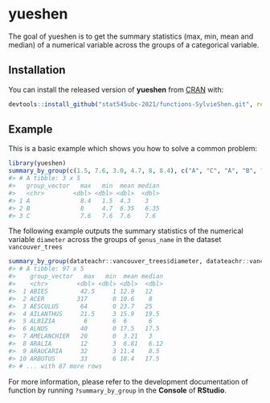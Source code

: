 
<!-- README.md is generated from README.Rmd. Please edit that file -->

# yueshen

<!-- badges: start -->
<!-- badges: end -->

The goal of yueshen is to get the summary statistics (max, min, mean and
median) of a numerical variable across the groups of a categorical
variable.

## Installation

You can install the released version of **yueshen** from
[CRAN](https://CRAN.R-project.org) with:

``` r
devtools::install_github("stat545ubc-2021/functions-SylvieShen.git", ref = "0.1.0")
```

## Example

This is a basic example which shows you how to solve a common problem:

``` r
library(yueshen)
summary_by_group(c(1.5, 7.6, 3.0, 4.7, 8, 8.4), c("A", "C", "A", "B", "B", "A"))
#> # A tibble: 3 x 5
#>   group_vector   max   min  mean median
#>   <chr>        <dbl> <dbl> <dbl>  <dbl>
#> 1 A              8.4   1.5  4.3    3   
#> 2 B              8     4.7  6.35   6.35
#> 3 C              7.6   7.6  7.6    7.6
```

The following example outputs the summary statistics of the numerical
variable `diameter` across the groups of `genus_name` in the dataset
`vancouver_trees`

``` r
summary_by_group(datateachr::vancouver_trees$diameter, datateachr::vancouver_trees$genus_name)
#> # A tibble: 97 x 5
#>    group_vector   max   min  mean median
#>    <chr>        <dbl> <dbl> <dbl>  <dbl>
#>  1 ABIES         42.5     1 12.9   12   
#>  2 ACER         317       0 10.6    8   
#>  3 AESCULUS      64       0 23.7   25   
#>  4 AILANTHUS     21.5     3 15.9   19.5 
#>  5 ALBIZIA        6       6  6      6   
#>  6 ALNUS         40       0 17.5   17.5 
#>  7 AMELANCHIER   20       0  3.21   3   
#>  8 ARALIA        12       3  6.81   6.12
#>  9 ARAUCARIA     32       3 11.4    8.5 
#> 10 ARBUTUS       33       6 18.4   17.5 
#> # ... with 87 more rows
```

For more information, please refer to the development documentation of
function by running `?summary_by_group` in the **Console** of
**RStudio**.
